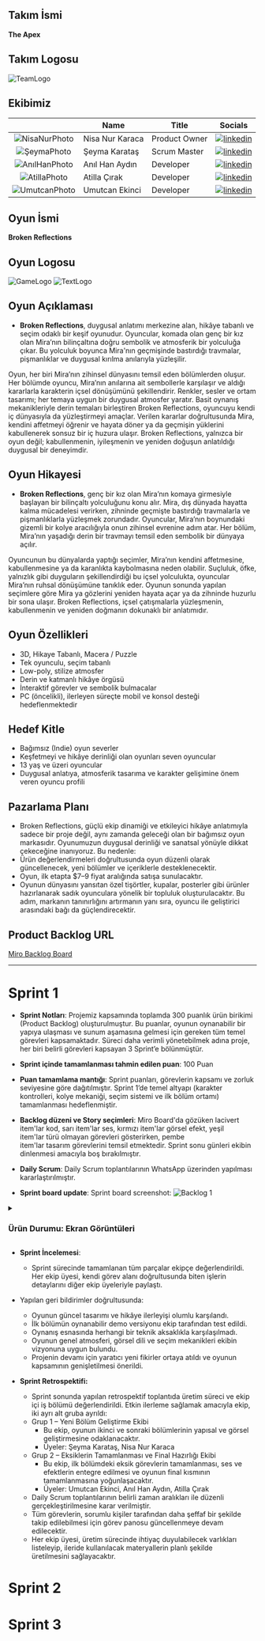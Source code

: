 ## **Takım İsmi**

**The Apex** 

## **Takım Logosu**

![TeamLogo](https://github.com/user-attachments/assets/567f3ebc-8010-4c28-b864-e908e9fc529a)

## Ekibimiz

|    | <div align="center">Name</div>   | <div align="center">Title</div>  | <div align="center">Socials</div>     |
| :-----------: | :---------- | :---------- | :----------: |
|   ![NisaNurPhoto](https://github.com/user-attachments/assets/7a5032ed-f463-4c71-8620-54efb6c19726)   | Nisa Nur Karaca     | Product Owner     | [![linkedin](https://github.com/user-attachments/assets/3baa645a-33bc-4786-8327-cb0f92356f0a)](https://www.linkedin.com/in/nisa-nur-karaca-8367562a1/)   | 
|   ![ŞeymaPhoto](https://github.com/user-attachments/assets/42581366-eb8c-478e-946b-6a3127baca53)   | Şeyma Karataş     | Scrum Master     |  [![linkedin](https://github.com/user-attachments/assets/3baa645a-33bc-4786-8327-cb0f92356f0a)](https://www.linkedin.com/in/%C5%9Feyma-karata%C5%9F-7a2885296/) |
|   ![AnılHanPhoto](https://github.com/user-attachments/assets/32baec11-3eea-454a-87fc-70fb4add10db)   | Anıl Han Aydın      | Developer      |  [![linkedin](https://github.com/user-attachments/assets/3baa645a-33bc-4786-8327-cb0f92356f0a)](https://www.linkedin.com/in/an%C4%B1l-han-ayd%C4%B1n-641201288/)   |
|   ![AtillaPhoto](https://github.com/user-attachments/assets/be5be7ff-ec8a-471f-b79d-e4b16de740e1)   | Atilla Çırak      | Developer     |    [![linkedin](https://github.com/user-attachments/assets/3baa645a-33bc-4786-8327-cb0f92356f0a)](https://www.linkedin.com/in/atillacirak/)   |
|   ![UmutcanPhoto](https://github.com/user-attachments/assets/8fd6759d-5f1b-4953-8678-2f9f0e928c1e)   | Umutcan Ekinci      | Developer     |    [![linkedin](https://github.com/user-attachments/assets/3baa645a-33bc-4786-8327-cb0f92356f0a)](https://www.linkedin.com/in/umutcanekinci/)    |

## Oyun İsmi

**Broken Reflections**

## Oyun Logosu
![GameLogo](https://github.com/user-attachments/assets/53581477-9d9f-449d-aa69-988cc1124655) ![TextLogo](https://github.com/user-attachments/assets/c56ae8de-e50f-46d0-a3ec-ebb1271e6c74)


## Oyun Açıklaması

- **Broken Reflections**, duygusal anlatımı merkezine alan, hikâye tabanlı ve seçim odaklı bir keşif oyunudur. Oyuncular, komada olan genç bir kız olan Mira’nın bilinçaltına doğru sembolik ve atmosferik bir yolculuğa çıkar. Bu yolculuk boyunca Mira'nın geçmişinde bastırdığı travmalar, pişmanlıklar ve duygusal kırılma anılarıyla yüzleşilir.

Oyun, her biri Mira’nın zihinsel dünyasını temsil eden bölümlerden oluşur. Her bölümde oyuncu, Mira’nın anılarına ait sembollerle karşılaşır ve aldığı kararlarla karakterin içsel dönüşümünü şekillendirir. Renkler, sesler ve ortam tasarımı; her temaya uygun bir duygusal atmosfer yaratır. Basit oynanış mekanikleriyle derin temaları birleştiren Broken Reflections, oyuncuyu kendi iç dünyasıyla da yüzleştirmeyi amaçlar.
Verilen kararlar doğrultusunda Mira, kendini affetmeyi öğrenir ve hayata döner ya da geçmişin yüklerini kabullenerek sonsuz bir iç huzura ulaşır. Broken Reflections, yalnızca bir oyun değil; kabullenmenin, iyileşmenin ve yeniden doğuşun anlatıldığı duygusal bir deneyimdir.

## Oyun Hikayesi

-   **Broken Reflections**, genç bir kız olan Mira’nın komaya girmesiyle başlayan bir bilinçaltı yolculuğunu konu alır. Mira, dış dünyada hayatta kalma mücadelesi verirken, zihninde geçmişte bastırdığı travmalarla ve pişmanlıklarla yüzleşmek zorundadır. Oyuncular, Mira’nın boynundaki gizemli bir kolye aracılığıyla onun zihinsel evrenine adım atar. Her bölüm, Mira’nın yaşadığı derin bir travmayı temsil eden sembolik bir dünyaya açılır.

Oyuncunun bu dünyalarda yaptığı seçimler, Mira’nın kendini affetmesine, kabullenmesine ya da karanlıkta kaybolmasına neden olabilir. Suçluluk, öfke, yalnızlık gibi duyguların şekillendirdiği bu içsel yolculukta, oyuncular Mira’nın ruhsal dönüşümüne tanıklık eder. Oyunun sonunda yapılan seçimlere göre Mira ya gözlerini yeniden hayata açar ya da zihninde huzurlu bir sona ulaşır. Broken Reflections, içsel çatışmalarla yüzleşmenin, kabullenmenin ve yeniden doğmanın dokunaklı bir anlatımıdır.

## Oyun Özellikleri

- 3D, Hikaye Tabanlı, Macera / Puzzle
- Tek oyunculu, seçim tabanlı
- Low-poly, stilize atmosfer
- Derin ve katmanlı hikâye örgüsü
- İnteraktif görevler ve sembolik bulmacalar
- PC (öncelikli), ilerleyen süreçte mobil ve konsol desteği hedeflenmektedir

## Hedef Kitle

- Bağımsız (Indie) oyun severler
- Keşfetmeyi ve hikâye derinliği olan oyunları seven oyuncular
- 13 yaş ve üzeri oyuncular
- Duygusal anlatıya, atmosferik tasarıma ve karakter gelişimine önem veren oyuncu profili

## Pazarlama Planı

- Broken Reflections, güçlü ekip dinamiği ve etkileyici hikâye anlatımıyla sadece bir proje değil, aynı zamanda geleceği olan bir bağımsız oyun markasıdır. Oyunumuzun duygusal derinliği ve sanatsal yönüyle dikkat çekeceğine inanıyoruz. Bu nedenle:
- Ürün değerlendirmeleri doğrultusunda oyun düzenli olarak güncellenecek, yeni bölümler ve içeriklerle desteklenecektir.
- Oyun, ilk etapta $7–9 fiyat aralığında satışa sunulacaktır.
- Oyunun dünyasını yansıtan özel tişörtler, kupalar, posterler gibi ürünler hazırlanarak sadık oyunculara yönelik bir topluluk oluşturulacaktır. Bu adım, markanın tanınırlığını artırmanın yanı sıra, oyuncu ile geliştirici arasındaki bağı da güçlendirecektir.
  
## Product Backlog URL

[Miro Backlog Board](https://miro.com/app/board/uXjVIgjyMHM=/)

---

# Sprint 1
- **Sprint Notları**: Projemiz kapsamında toplamda 300 puanlık ürün birikimi (Product Backlog) oluşturulmuştur. Bu puanlar, oyunun oynanabilir bir yapıya ulaşması ve sunum aşamasına gelmesi için gereken tüm temel görevleri kapsamaktadır. Süreci daha verimli yönetebilmek adına proje, her biri belirli görevleri kapsayan 3 Sprint’e bölünmüştür.

- **Sprint içinde tamamlanması tahmin edilen puan**: 100 Puan

- **Puan tamamlama mantığı**: Sprint puanları, görevlerin kapsamı ve zorluk seviyesine göre dağıtılmıştır. Sprint 1’de temel altyapı (karakter kontrolleri, kolye mekaniği, seçim sistemi ve ilk bölüm ortamı) tamamlanması hedeflenmiştir.

- **Backlog düzeni ve Story seçimleri**: Miro Board'da gözüken lacivert item'lar kod, sarı item'lar ses, kırmızı item'lar görsel efekt, yeşil item'lar türü olmayan görevleri gösterirken, pembe item'lar tasarım görevlerini temsil etmektedir. Sprint sonu günleri ekibin dinlenmesi amacıyla boş bırakılmıştır.

- **Daily Scrum**: Daily Scrum toplantılarının WhatsApp üzerinden yapılması kararlaştırılmıştır.

- **Sprint board update**: Sprint board screenshot:
![Backlog 1](https://github.com/user-attachments/assets/0a904258-5e54-4576-b465-d12455a4e6b7)

<details> <summary><h3>Ürün Durumu: Ekran Görüntüleri</h3></summary>
  
  ![Screenshot 1](https://github.com/user-attachments/assets/da1981ad-b5fa-4731-b737-b2d35f10bea9)
  ![Screenshot 2](https://github.com/isoszsh/project-anna/assets/154831174/1fbff295-eac4-41cb-bbec-3c77c458b289) 
  ![Screenshot 3](https://github.com/isoszsh/project-anna/assets/154831174/31ff440e-af36-4b93-bc22-f98fe08c5659)
  ![Screenshot 4](https://github.com/isoszsh/project-anna/assets/154831174/2db880d4-0aa8-4753-a9fc-51b31217a2a9)
  ![Screenshot 5](https://github.com/isoszsh/project-anna/assets/154831174/f8552310-d0b8-45ea-b776-9f4786dca256)

  </details>

- **Sprint İncelemesi**: 
  - Sprint sürecinde tamamlanan tüm parçalar ekipçe değerlendirildi. Her ekip üyesi, kendi görev alanı doğrultusunda biten işlerin detaylarını diğer ekip üyeleriyle paylaştı.

- Yapılan geri bildirimler doğrultusunda:
  - Oyunun güncel tasarımı ve hikâye ilerleyişi olumlu karşılandı.
  - İlk bölümün oynanabilir demo versiyonu ekip tarafından test edildi.
  - Oynanış esnasında herhangi bir teknik aksaklıkla karşılaşılmadı.
  - Oyunun genel atmosferi, görsel dili ve seçim mekanikleri ekibin vizyonuna uygun bulundu.
  - Projenin devamı için yaratıcı yeni fikirler ortaya atıldı ve oyunun kapsamının genişletilmesi önerildi.

- **Sprint Retrospektifi:** 
  - Sprint sonunda yapılan retrospektif toplantıda üretim süreci ve ekip içi iş bölümü değerlendirildi. Etkin ilerleme sağlamak amacıyla ekip, iki ayrı alt gruba ayrıldı:
  - Grup 1 – Yeni Bölüm Geliştirme Ekibi
    - Bu ekip, oyunun ikinci ve sonraki bölümlerinin yapısal ve görsel geliştirmesine odaklanacaktır.
    - Üyeler: Şeyma Karataş, Nisa Nur Karaca
  - Grup 2 – Eksiklerin Tamamlanması ve Final Hazırlığı Ekibi
    - Bu ekip, ilk bölümdeki eksik görevlerin tamamlanması, ses ve efektlerin entegre edilmesi ve oyunun final kısmının tamamlanmasına yoğunlaşacaktır.
    - Üyeler: Umutcan Ekinci, Anıl Han Aydın, Atilla Çırak
  - Daily Scrum toplantılarının belirli zaman aralıkları ile düzenli gerçekleştirilmesine karar verilmiştir.
  -  Tüm görevlerin, sorumlu kişiler tarafından daha şeffaf bir şekilde takip edilebilmesi için görev panosu güncellenmeye devam edilecektir.
  -  Her ekip üyesi, üretim sürecinde ihtiyaç duyulabilecek varlıkları listeleyip, ileride kullanılacak materyallerin planlı şekilde üretilmesini sağlayacaktır.

# Sprint 2

# Sprint 3
